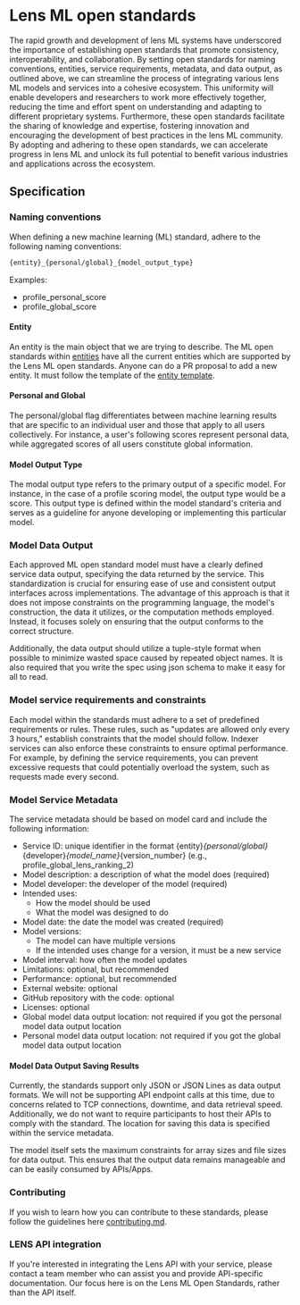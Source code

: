 # Lens ML open standards

The rapid growth and development of lens ML systems have underscored the importance of establishing open standards that promote consistency, interoperability, and collaboration. By setting open standards for naming conventions, entities, service requirements, metadata, and data output, as outlined above, we can streamline the process of integrating various lens ML models and services into a cohesive ecosystem. This uniformity will enable developers and researchers to work more effectively together, reducing the time and effort spent on understanding and adapting to different proprietary systems. Furthermore, these open standards facilitate the sharing of knowledge and expertise, fostering innovation and encouraging the development of best practices in the lens ML community. By adopting and adhering to these open standards, we can accelerate progress in lens ML and unlock its full potential to benefit various industries and applications across the ecosystem.

## Specification

### Naming conventions

When defining a new machine learning (ML) standard, adhere to the following naming conventions:

```bash
{entity}_{personal/global}_{model_output_type}
```

Examples:

- profile_personal_score
- profile_global_score

#### Entity

An entity is the main object that we are trying to describe. The ML open standards within [entities](./entities) have all the current entities which are supported by the Lens ML open standards. Anyone can do a PR proposal to add a new entity. It must follow the template of the [entity template](./entities/template.entity.md).

#### Personal and Global

The personal/global flag differentiates between machine learning results that are specific to an individual user and those that apply to all users collectively. For instance, a user's following scores represent personal data, while aggregated scores of all users constitute global information.

#### Model Output Type

The modal output type refers to the primary output of a specific model. For instance, in the case of a profile scoring model, the output type would be a score. This output type is defined within the model standard's criteria and serves as a guideline for anyone developing or implementing this particular model.

### Model Data Output

Each approved ML open standard model must have a clearly defined service data output, specifying the data returned by the service. This standardization is crucial for ensuring ease of use and consistent output interfaces across implementations. The advantage of this approach is that it does not impose constraints on the programming language, the model's construction, the data it utilizes, or the computation methods employed. Instead, it focuses solely on ensuring that the output conforms to the correct structure.

Additionally, the data output should utilize a tuple-style format when possible to minimize wasted space caused by repeated object names. It is also required that you write the spec using json schema to make it easy for all to read.

### Model service requirements and constraints

Each model within the standards must adhere to a set of predefined requirements or rules. These rules, such as "updates are allowed only every 3 hours," establish constraints that the model should follow. Indexer services can also enforce these constraints to ensure optimal performance. For example, by defining the service requirements, you can prevent excessive requests that could potentially overload the system, such as requests made every second.

### Model Service Metadata

The service metadata should be based on model card and include the following information:

- Service ID: unique identifier in the format {entity}_{personal/global}_{developer}_{model_name}_{version_number} (e.g., profile_global_lens_ranking_2)
- Model description: a description of what the model does (required)
- Model developer: the developer of the model (required)
- Intended uses:
  - How the model should be used
  - What the model was designed to do
- Model date: the date the model was created (required)
- Model versions:
  - The model can have multiple versions
  - If the intended uses change for a version, it must be a new service
- Model interval: how often the model updates
- Limitations: optional, but recommended
- Performance: optional, but recommended
- External website: optional
- GitHub repository with the code: optional
- Licenses: optional
- Global model data output location: not required if you got the personal model data output location
- Personal model data output location: not required if you got the global model data output location

#### Model Data Output Saving Results

Currently, the standards support only JSON or JSON Lines as data output formats. We will not be supporting API endpoint calls at this time, due to concerns related to TCP connections, downtime, and data retrieval speed. Additionally, we do not want to require participants to host their APIs to comply with the standard. The location for saving this data is specified within the service metadata.

The model itself sets the maximum constraints for array sizes and file sizes for data output. This ensures that the output data remains manageable and can be easily consumed by APIs/Apps.

### Contributing

If you wish to learn how you can contribute to these standards, please follow the guidelines here [contributing.md](./contributing.md).

### LENS API integration

If you're interested in integrating the Lens API with your service, please contact a team member who can assist you and provide API-specific documentation. Our focus here is on the Lens ML Open Standards, rather than the API itself.

